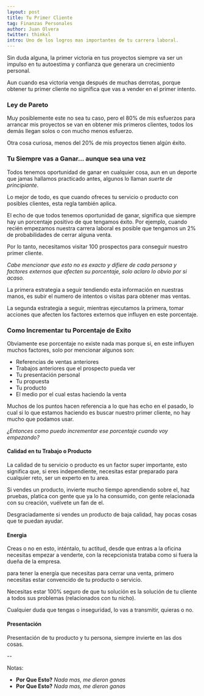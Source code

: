 ```yaml
---
layout: post
title: Tu Primer Cliente
tag: Finanzas Personales
author: Juan Olvera
twitter: thinkxl
intro: Uno de los logros mas importantes de tu carrera laboral.
---
```


Sin duda alguna, la primer victoria en tus proyectos siempre va ser un impulso en tu autoestima y confianza que generara un crecimiento personal.

Aun cuando esa victoria venga después de muchas derrotas, porque obtener tu primer cliente no significa que vas a vender en el primer intento.

### Ley de Pareto

Muy posiblemente este no sea tu caso, pero el 80% de mis esfuerzos para arrancar mis proyectos se van en obtener mis primeros clientes, todos los demás llegan solos o con mucho menos esfuerzo.

Otra cosa curiosa, menos del 20% de mis proyectos tienen algún éxito.

### Tu Siempre vas a Ganar... aunque sea una vez

Todos tenemos oportunidad de ganar en cualquier cosa, aun en un deporte que jamas hallamos practicado antes, algunos lo llaman *suerte de principiante*. 

Lo mejor de todo, es que cuando ofreces tu servicio o producto con posibles clientes, esta regla también aplica.

El echo de que todos tenemos oportunidad de ganar, significa que siempre hay un porcentaje positivo de que tengamos éxito. Por ejemplo, cuando recién empezamos nuestra carrera laboral es posible que tengamos un 2% de probabilidades de cerrar alguna venta.

Por lo tanto, necesitamos visitar 100 prospectos para conseguir nuestro primer cliente. 

*Cabe mencionar que esto no es exacto y difiere de cada persona y factores externos que afecten su porcentaje, solo aclaro lo obvio por si acaso.*

La primera estrategia a seguir tendiendo esta información en nuestras manos, es subir el numero de intentos o visitas para obtener mas ventas.

La segunda estrategia a seguir, mientras ejecutamos la primera, tomar acciones que afecten los factores externos que influyen en este porcentaje.

### Como Incrementar tu Porcentaje de Exito

Obviamente ese porcentaje no existe nada mas porque si, en este influyen muchos factores, solo por mencionar algunos son:

- Referencias de ventas anteriores
- Trabajos anteriores que el prospecto pueda ver
- Tu presentación personal
- Tu propuesta
- Tu producto
- El medio por el cual estas haciendo la venta

Muchos de los puntos hacen referencia a lo que has echo en el pasado, lo cual si lo que estamos haciendo es buscar nuestro primer cliente, no hay mucho que podamos usar.

*¿Entonces como puedo incrementar ese porcentaje cuando voy empezando?*

#### Calidad en tu Trabajo o Producto

La calidad de tu servicio o producto es un factor super importante, esto significa que, si eres independiente, necesitas estar preparado para cualquier reto, ser un experto en tu area.

Si vendes un producto, invierte mucho tiempo aprendiendo sobre el, haz pruebas, platica con gente que ya lo ha consumido, con gente relacionada con su creación, vuélvete un fan de el.

Desgraciadamente si vendes un producto de baja calidad, hay pocas cosas que te puedan ayudar.

#### Energia

Creas o no en esto, inténtalo, tu actitud, desde que entras a la oficina necesitas empezar a venderte, con la recepcionista trataba como si fuera la dueña de la empresa.

para tener la energía que necesitas para cerrar una venta, primero necesitas estar convencido de tu producto o servicio.

Necesitas estar 100% seguro de que tu solución es la solución de tu cliente a todos sus problemas (relacionados con tu nicho).

Cualquier duda que tengas o inseguridad, lo vas a transmitir, quieras o no.

#### Presentación

Presentación de tu producto y tu persona, siempre invierte en las dos cosas.

-- 

Notas: 

- **Por Que Esto?** *Nada mas, me dieron ganas*
- **Por Que Esto?** *Nada mas, me dieron ganas*
